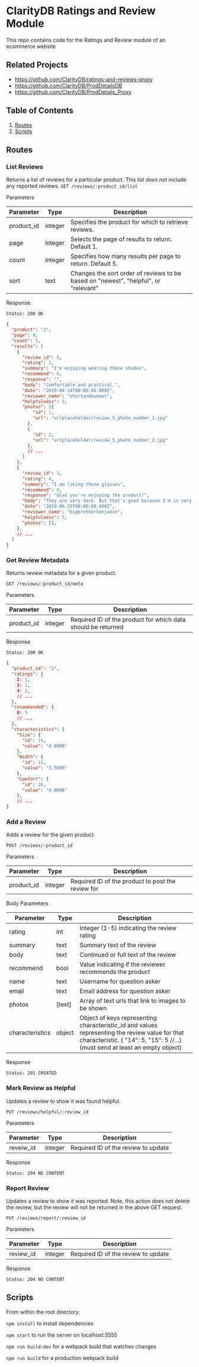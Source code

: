 # ClarityDB Ratings and Review Module

This repo contains code for the Ratings and Review module of an ecommerce website

## Related Projects

  - https://github.com/ClarityDB/ratings-and-reviews-proxy
  - https://github.com/ClarityDB/ProdDetailsDB
  - https://github.com/ClarityDB/ProdDetails_Proxy

## Table of Contents

1. [Routes](#routes)
2. [Scripts](#scripts)

## Routes

### List Reviews
Returns a list of reviews for a particular product.  This list *does not* include any reported reviews.
`GET /reviews/:product_id/list`

Parameters

| Parameter  | Type    | Description                                                  |
| ---------- | ------- | ------------------------------------------------------------ |
| product_id | integer | Specifies the product for which to retrieve reviews.         |
| page       | integer | Selects the page of results to return.  Default 1.           |
| count      | integer | Specifies how many results per page to return. Default 5.    |
| sort       | text    | Changes the sort order of reviews to be based on "newest", "helpful", or "relevant" |

Response

`Status: 200 OK `

```json
{
  "product": "2",
  "page": 0,
  "count": 5,
  "results": [
    {
      "review_id": 5,
      "rating": 3,
      "summary": "I'm enjoying wearing these shades",
      "recommend": 0,
      "response": "",
      "body": "Comfortable and practical.",
      "date": "2019-04-14T00:00:00.000Z",
      "reviewer_name": "shortandsweeet",
      "helpfulness": 5,
      "photos": [{
          "id": 1,
          "url": "urlplaceholder/review_5_photo_number_1.jpg"
        },
        {
          "id": 2,
          "url": "urlplaceholder/review_5_photo_number_2.jpg"
        },
        // ...
      ]
    },
    {
      "review_id": 3,
      "rating": 4,
      "summary": "I am liking these glasses",
      "recommend": 0,
      "response": "Glad you're enjoying the product!",
      "body": "They are very dark. But that's good because I'm in very sunny spots",
      "date": "2019-06-23T00:00:00.000Z",
      "reviewer_name": "bigbrotherbenjamin",
      "helpfulness": 5,
      "photos": [],
    },
    // ...
  ]
}
```



### Get Review Metadata

Returns review metadata for a given product.

`GET /reviews/:product_id/meta`

Parameters

| Parameter  | Type    | Description                                                  |
| ---------- | ------- | ------------------------------------------------------------ |
| product_id | integer | Required ID of the product for which data should be returned |

Response

`Status: 200 OK `

```json
{
  "product_id": "2",
  "ratings": {
    2: 1,
    3: 1,
    4: 2,
    // ...
  },
  "recommended": {
    0: 5
    // ...
  },
  "characteristics": {
    "Size": {
      "id": 14,
      "value": "4.0000"
    },
    "Width": {
      "id": 15,
      "value": "3.5000"
    },
    "Comfort": {
      "id": 16,
      "value": "4.0000"
    },
    // ...
}
```



### Add a Review

Adds a review for the given product.

`POST /reviews/:product_id`

Parameters

| Parameter  | Type    | Description                                       |
| ---------- | ------- | ------------------------------------------------- |
| product_id | integer | Required ID of the product to post the review for |

Body Parameters

| Parameter       | Type   | Description                                                  |
| --------------- | ------ | ------------------------------------------------------------ |
| rating          | int    | Integer (1-5) indicating the review rating                   |
| summary         | text   | Summary text of the review                                   |
| body            | text   | Continued or full text of the review                         |
| recommend       | bool   | Value indicating if the reviewer recommends the product      |
| name            | text   | Username for question asker                                  |
| email           | text   | Email address for question asker                             |
| photos          | [text] | Array of text urls that link to images to be shown           |
| characteristics | object | Object of keys representing characteristic_id and values representing the review value for that characteristic. { "14": 5, "15": 5 //...} (must send at least an empty object)|

Response

`Status: 201 CREATED `

### Mark Review as Helpful

Updates a review to show it was found helpful.

`PUT /reviews/helpful/:review_id`

Parameters

| Parameter | Type    | Description                         |
| --------- | ------- | ----------------------------------- |
| reveiw_id | integer | Required ID of the review to update |

Response

`Status: 204 NO CONTENT `



### Report Review

Updates a review to show it was reported. Note, this action does not delete the review, but the review will not be returned in the above GET request.

`PUT /reviews/report/:review_id`

Parameters

| Parameter | Type    | Description                         |
| --------- | ------- | ----------------------------------- |
| review_id | integer | Required ID of the review to update |

Response

`Status: 204 NO CONTENT `

## Scripts

From within the root directory:

```npm install``` to install dependencies

```npm start``` to run the server on localhost:3555

```npm run build:dev``` for a webpack build that watches changes

```npm run build``` for a production webpack build
